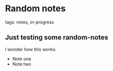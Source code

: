 # Random notes

tags: notes, in-progress

## Just testing some random-notes

I wonder how this works:

* Note one
* Note two
